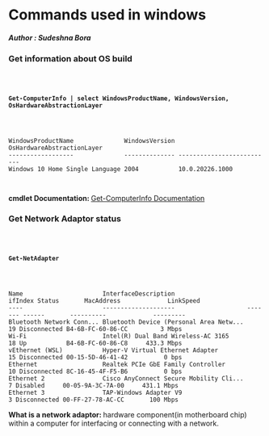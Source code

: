 # Commands used in windows 

##### Author : Sudeshna Bora

### <a name="os_build">Get information about OS build</a>
<br>
<pre><code>
<b>Get-ComputerInfo | select WindowsProductName, WindowsVersion, OsHardwareAbstractionLayer</b>
<br>
<br>
WindowsProductName              WindowsVersion OsHardwareAbstractionLayer
------------------              -------------- --------------------------
Windows 10 Home Single Language 2004           10.0.20226.1000

</code></pre>

<b>cmdlet Documentation: </b> [Get-ComputerInfo Documentation](https://techcommunity.microsoft.com/t5/itops-talk-blog/powershell-basics-are-you-using-get-computerinfo/ba-p/482011)

### <a name="adaptor_status">Get Network Adaptor status</a>
<br>
<pre><code>
<b>Get-NetAdapter</b>
<br>
<br>
Name                      InterfaceDescription                    ifIndex Status       MacAddress             LinkSpeed
----                      --------------------                    ------- ------       ----------             ---------
Bluetooth Network Conn... Bluetooth Device (Personal Area Netw...      19 Disconnected B4-6B-FC-60-86-CC         3 Mbps
Wi-Fi                     Intel(R) Dual Band Wireless-AC 3165          18 Up           B4-6B-FC-60-86-C8     433.3 Mbps
vEthernet (WSL)           Hyper-V Virtual Ethernet Adapter             15 Disconnected 00-15-5D-46-41-42          0 bps
Ethernet                  Realtek PCIe GbE Family Controller           10 Disconnected 8C-16-45-4F-F5-B6          0 bps
Ethernet 2                Cisco AnyConnect Secure Mobility Cli...       7 Disabled     00-05-9A-3C-7A-00     431.1 Mbps
Ethernet 3                TAP-Windows Adapter V9                        3 Disconnected 00-FF-27-78-AC-CC       100 Mbps
</code></pre>

<b>What is a network adaptor: </b> hardware component(in motherboard chip) within a computer for interfacing or connecting with a network.
